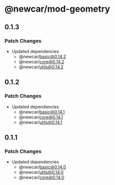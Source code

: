 # @newcar/mod-geometry

## 0.1.3

### Patch Changes

- Updated dependencies
  - @newcar/basic@0.14.2
  - @newcar/core@0.14.2
  - @newcar/utils@0.14.2

## 0.1.2

### Patch Changes

- Updated dependencies
  - @newcar/basic@0.14.1
  - @newcar/core@0.14.1
  - @newcar/utils@0.14.1

## 0.1.1

### Patch Changes

- Updated dependencies
  - @newcar/basic@0.14.0
  - @newcar/utils@0.14.0
  - @newcar/core@0.14.0
